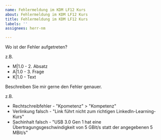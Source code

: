 ```yaml
---
name: Fehlermeldung im KDM LF12 Kurs
about: Fehlermeldung im KDM LF12 Kurs
title: Fehlermeldung im KDM LF12 Kurs
labels: ''
assignees: herr-nm

---
```


Wo ist der Fehler aufgetreten?

z.B.
- M|1.0 - 2. Absatz
- A|1.0 - 3. Frage
- K|1.0 - Text

Beschreiben Sie mir gerne den Fehler genauer.

z.B.
- Rechtschreibfehler - "Kpometenz" > "Kompetenz"
- Verlinkung falsch - "Link führt nicht zum richtigen LinkedIn-Learning-Kurs"
- Sachinhalt falsch - "USB 3.0 Gen 1 hat eine Übertragungsgeschwindigkeit von 5 GBit/s statt der angegebenen 5 MBit/s"

